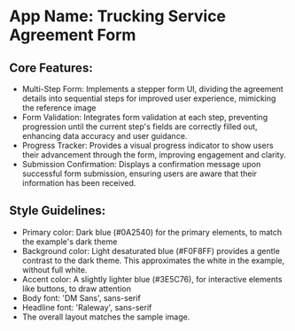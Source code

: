 # **App Name**: Trucking Service Agreement Form

## Core Features:

- Multi-Step Form: Implements a stepper form UI, dividing the agreement details into sequential steps for improved user experience, mimicking the reference image
- Form Validation: Integrates form validation at each step, preventing progression until the current step's fields are correctly filled out, enhancing data accuracy and user guidance.
- Progress Tracker: Provides a visual progress indicator to show users their advancement through the form, improving engagement and clarity.
- Submission Confirmation: Displays a confirmation message upon successful form submission, ensuring users are aware that their information has been received.

## Style Guidelines:

- Primary color: Dark blue (#0A2540) for the primary elements, to match the example's dark theme
- Background color: Light desaturated blue (#F0F8FF) provides a gentle contrast to the dark theme. This approximates the white in the example, without full white.
- Accent color: A slightly lighter blue (#3E5C76), for interactive elements like buttons, to draw attention
- Body font: 'DM Sans', sans-serif
- Headline font: 'Raleway', sans-serif
- The overall layout matches the sample image.